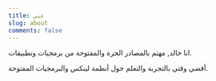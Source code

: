 ```yaml
---
title: عني
slug: about
comments: false
---
```


انا خالد, مهتم بالمصادر الحرة والمفتوحة من برمجيات وتطبيقات.

أقضي وقتي بالتجربة والتعلم حول أنظمة لينكس والبرمجيات المفتوحة.
